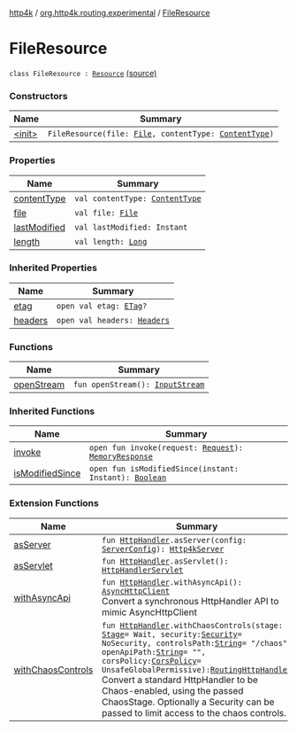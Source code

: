 [http4k](../../index.md) / [org.http4k.routing.experimental](../index.md) / [FileResource](./index.md)

# FileResource

`class FileResource : `[`Resource`](../-resource/index.md) [(source)](https://github.com/http4k/http4k/blob/master/http4k-core/src/main/kotlin/org/http4k/routing/experimental/FileResource.kt#L9)

### Constructors

| Name | Summary |
|---|---|
| [&lt;init&gt;](-init-.md) | `FileResource(file: `[`File`](http://docs.oracle.com/javase/6/docs/api/java/io/File.html)`, contentType: `[`ContentType`](../../org.http4k.core/-content-type/index.md)`)` |

### Properties

| Name | Summary |
|---|---|
| [contentType](content-type.md) | `val contentType: `[`ContentType`](../../org.http4k.core/-content-type/index.md) |
| [file](file.md) | `val file: `[`File`](http://docs.oracle.com/javase/6/docs/api/java/io/File.html) |
| [lastModified](last-modified.md) | `val lastModified: Instant` |
| [length](length.md) | `val length: `[`Long`](https://kotlinlang.org/api/latest/jvm/stdlib/kotlin/-long/index.html) |

### Inherited Properties

| Name | Summary |
|---|---|
| [etag](../-resource/etag.md) | `open val etag: `[`ETag`](../../org.http4k.core.etag/-e-tag/index.md)`?` |
| [headers](../-resource/headers.md) | `open val headers: `[`Headers`](../../org.http4k.core/-headers.md) |

### Functions

| Name | Summary |
|---|---|
| [openStream](open-stream.md) | `fun openStream(): `[`InputStream`](http://docs.oracle.com/javase/6/docs/api/java/io/InputStream.html) |

### Inherited Functions

| Name | Summary |
|---|---|
| [invoke](../-resource/invoke.md) | `open fun invoke(request: `[`Request`](../../org.http4k.core/-request/index.md)`): `[`MemoryResponse`](../../org.http4k.core/-memory-response/index.md) |
| [isModifiedSince](../-resource/is-modified-since.md) | `open fun isModifiedSince(instant: Instant): `[`Boolean`](https://kotlinlang.org/api/latest/jvm/stdlib/kotlin/-boolean/index.html) |

### Extension Functions

| Name | Summary |
|---|---|
| [asServer](../../org.http4k.server/kotlin.-function1/as-server.md) | `fun `[`HttpHandler`](../../org.http4k.core/-http-handler.md)`.asServer(config: `[`ServerConfig`](../../org.http4k.server/-server-config/index.md)`): `[`Http4kServer`](../../org.http4k.server/-http4k-server/index.md) |
| [asServlet](../../org.http4k.servlet/kotlin.-function1/as-servlet.md) | `fun `[`HttpHandler`](../../org.http4k.core/-http-handler.md)`.asServlet(): `[`HttpHandlerServlet`](../../org.http4k.servlet/-http-handler-servlet/index.md) |
| [withAsyncApi](../../org.http4k.client/kotlin.-function1/with-async-api.md) | `fun `[`HttpHandler`](../../org.http4k.core/-http-handler.md)`.withAsyncApi(): `[`AsyncHttpClient`](../../org.http4k.client/-async-http-client/index.md)<br>Convert a synchronous HttpHandler API to mimic AsyncHttpClient |
| [withChaosControls](../../org.http4k.chaos/kotlin.-function1/with-chaos-controls.md) | `fun `[`HttpHandler`](../../org.http4k.core/-http-handler.md)`.withChaosControls(stage: `[`Stage`](../../org.http4k.chaos/-stage.md)` = Wait, security: `[`Security`](../../org.http4k.contract/-security/index.md)` = NoSecurity, controlsPath: `[`String`](https://kotlinlang.org/api/latest/jvm/stdlib/kotlin/-string/index.html)` = "/chaos", openApiPath: `[`String`](https://kotlinlang.org/api/latest/jvm/stdlib/kotlin/-string/index.html)` = "", corsPolicy: `[`CorsPolicy`](../../org.http4k.filter/-cors-policy/index.md)` = UnsafeGlobalPermissive): `[`RoutingHttpHandler`](../../org.http4k.routing/-routing-http-handler/index.md)<br>Convert a standard HttpHandler to be Chaos-enabled, using the passed ChaosStage. Optionally a Security can be passed to limit access to the chaos controls. |
